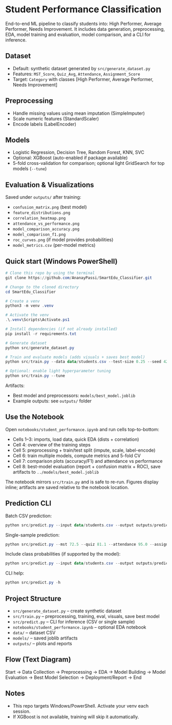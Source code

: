 # Student Performance Classification

End-to-end ML pipeline to classify students into: High Performer, Average Performer, Needs Improvement. It includes data generation, preprocessing, EDA, model training and evaluation, model comparison, and a CLI for inference.

## Dataset
- Default: synthetic dataset generated by `src/generate_dataset.py`
- Features: `MST_Score`, `Quiz_Avg`, `Attendance`, `Assignment_Score`
- Target: `Category` with classes [High Performer, Average Performer, Needs Improvement]

## Preprocessing
- Handle missing values using mean imputation (SimpleImputer)
- Scale numeric features (StandardScaler)
- Encode labels (LabelEncoder)

## Models
- Logistic Regression, Decision Tree, Random Forest, KNN, SVC
- Optional: XGBoost (auto-enabled if package available)
- 5-fold cross-validation for comparison; optional light GridSearch for top models (`--tune`)

## Evaluation & Visualizations
Saved under `outputs/` after training:
- `confusion_matrix.png` (best model)
- `feature_distributions.png`
- `correlation_heatmap.png`
- `attendance_vs_performance.png`
- `model_comparison_accuracy.png`
- `model_comparison_f1.png`
- `roc_curves.png` (if model provides probabilities)
- `model_metrics.csv` (per-model metrics)

## Quick start (Windows PowerShell)

```powershell
# Clone this repo by using the terminal
git clone https://github.com/AnanayPassi/SmartEdu_Classifier.git

# Change to the cloned directory
cd SmartEdu_Classifier

# Create a venv
python3 -m venv .venv

# Activate the venv
.\.venv\Scripts\Activate.ps1

# Install dependencies (if not already installed)
pip install -r requirements.txt

# Generate dataset
python src/generate_dataset.py

# Train and evaluate models (adds visuals + saves best model)
python src/train.py --data data/students.csv --test-size 0.25 --seed 42

# Optional: enable light hyperparameter tuning
python src/train.py --tune
```

Artifacts:
- Best model and preprocessors: `models/best_model.joblib`
- Example outputs: see `outputs/` folder

## Use the Notebook
Open `notebooks/student_performance.ipynb` and run cells top-to-bottom:
- Cells 1–3: imports, load data, quick EDA (dists + correlation)
- Cell 4: overview of the training steps
- Cell 5: preprocessing + train/test split (impute, scale, label-encode)
- Cell 6: train multiple models, compute metrics and 5-fold CV
- Cell 7: comparison plots (accuracy/F1) and attendance vs performance
- Cell 8: best-model evaluation (report + confusion matrix + ROC), save artifacts to `../models/best_model.joblib`

The notebook mirrors `src/train.py` and is safe to re-run. Figures display inline; artifacts are saved relative to the notebook location.

## Prediction CLI

Batch CSV prediction:

```powershell
python src/predict.py --input data/students.csv --output outputs/predictions.csv
```

Single-sample prediction:

```powershell
python src/predict.py --mst 72.5 --quiz 81.1 --attendance 95.0 --assignment 78.9
```

Include class probabilities (if supported by the model):

```powershell
python src/predict.py --input data/students.csv --output outputs/predictions.csv --proba
```

CLI help:

```powershell
python src/predict.py -h
```

## Project Structure
- `src/generate_dataset.py` – create synthetic dataset
- `src/train.py` – preprocessing, training, eval, visuals, save best model
- `src/predict.py` – CLI for inference (CSV or single sample)
- `notebooks/student_performance.ipynb` – optional EDA notebook
- `data/` – dataset CSV
- `models/` – saved joblib artifacts
- `outputs/` – plots and reports

## Flow (Text Diagram)
Start → Data Collection → Preprocessing → EDA → Model Building → Model Evaluation → Best Model Selection → Deployment/Report → End

## Notes
- This repo targets Windows/PowerShell. Activate your venv each session.
- If XGBoost is not available, training will skip it automatically.
